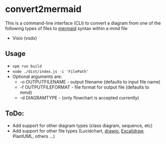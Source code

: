 # convert2mermaid

This is a command-line interface (CLI) to convert a diagram from one of the following types of files to [mermaid](https://mermaid.js.org/) syntax within a mmd file

-   Visio (vsdx)

## Usage

-   `npm run build`
-   `node ./dist/index.js -i 'FilePath'`
-   Optional arguments are:
    -   -o OUTPUTFILENAME - output filename (defaults to input file name)
    -   -f OUTPUTFILEFORMAT - file format for output file (defaults to mmd)
    -   -d DIAGRAMTYPE - (only flowchart is accepted currently)

## ToDo:

-   Add support for other diagram types (class diagram, sequence, etc)
-   Add support for other file types (Lucidchart, [drawio](drawio.md), [Excalidraw](excalidraw.md), PlantUML, others ...)
